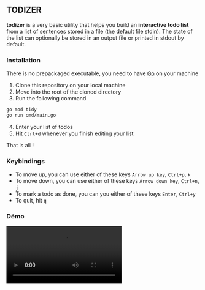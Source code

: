 ## TODIZER

**todizer** is a very basic utility that helps you build an **interactive todo list** from a list of sentences
stored in a file (the default file stdin). The state of the list can optionally be stored in an output file or
printed in stdout by default.

### Installation

There is no prepackaged executable, you need to have [Go](https://go.dev/) on your machine

1. Clone this repository on your local machine 
2. Move into the root of the cloned directory
3. Run the following command

```bash
go mod tidy 
go run cmd/main.go
```
4. Enter your list of todos
5. Hit `Ctrl+d` whenever you finish editing your list

That is all !

### Keybindings

+ To move up, you can use either of these keys `Arrow up key`, `Ctrl+p`, `k`
+ To move down, you can use either of these keys `Arrow down key`, `Ctrl+n`, `j`
+ To mark a todo as done, you can you either of these keys `Enter`, `Ctrl+y`
+ To quit, hit `q`

### Démo

![](demo.mp4)

